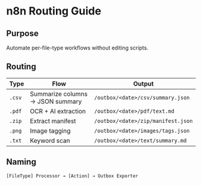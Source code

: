 # n8n Routing Guide

## Purpose
Automate per-file-type workflows without editing scripts.

## Routing
| Type | Flow | Output |
|------|------|--------|
| `.csv` | Summarize columns → JSON summary | `/outbox/<date>/csv/summary.json` |
| `.pdf` | OCR + AI extraction | `/outbox/<date>/pdf/text.md` |
| `.zip` | Extract manifest | `/outbox/<date>/zip/manifest.json` |
| `.png` | Image tagging | `/outbox/<date>/images/tags.json` |
| `.txt` | Keyword scan | `/outbox/<date>/text/summary.md` |

## Naming
`[FileType] Processor → [Action] → Outbox Exporter`
